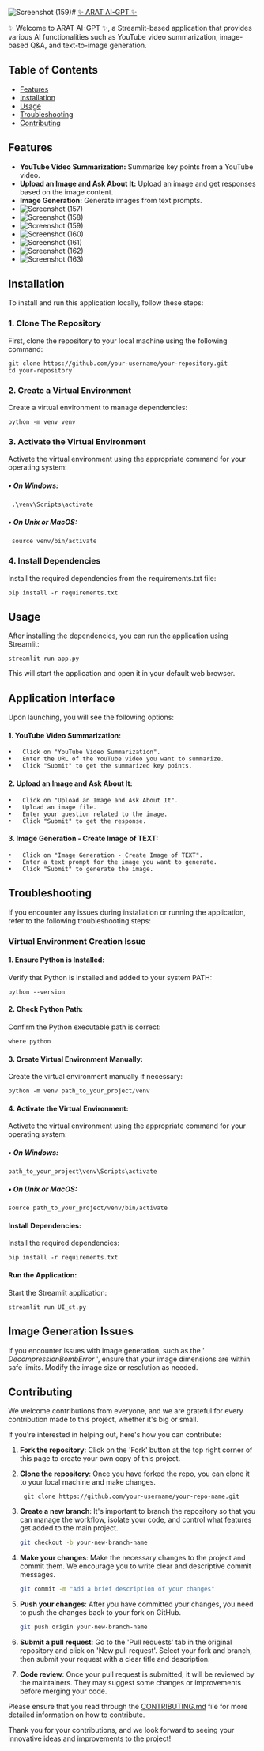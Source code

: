![Screenshot (159)](https://github.com/KesavaAI/ARAT-AI-GPT/assets/144814421/0038c1ef-7699-4c6c-8428-a17484187c40)#  [✨ ARAT AI-GPT ✨](https://arat-ai-gpt.streamlit.app/)
 

✨ Welcome to ARAT AI-GPT ✨, a Streamlit-based application that provides various AI functionalities such as YouTube video summarization, image-based Q&A, and text-to-image generation.

## Table of Contents

- [Features](#features)
- [Installation](#installation)
- [Usage](#usage)
- [Troubleshooting](#troubleshooting)
- [Contributing](Contributing)

## Features

- **YouTube Video Summarization:** Summarize key points from a YouTube video.
- **Upload an Image and Ask About It:** Upload an image and get responses based on the image content.
- **Image Generation:** Generate images from text prompts.
- ![Screenshot (157)](https://github.com/KesavaAI/ARAT-AI-GPT/assets/144814421/bb18584a-a6bd-4038-8404-801c496ee5e2)
- ![Screenshot (158)](https://github.com/KesavaAI/ARAT-AI-GPT/assets/144814421/5b530584-79bf-4522-bdc4-69cd9e74c1be)
- ![Screenshot (159)](https://github.com/KesavaAI/ARAT-AI-GPT/assets/144814421/37b28e9e-f837-47e7-a093-c1370c228a92)
- ![Screenshot (160)](https://github.com/KesavaAI/ARAT-AI-GPT/assets/144814421/e5a01fec-2a10-4f69-86b4-70ffed453603)
- ![Screenshot (161)](https://github.com/KesavaAI/ARAT-AI-GPT/assets/144814421/4a0a75f4-6294-436f-aa87-3ce46111d847)
- ![Screenshot (162)](https://github.com/KesavaAI/ARAT-AI-GPT/assets/144814421/0dbb8ec9-aa5e-4062-96bb-8109350dcf71)
- ![Screenshot (163)](https://github.com/KesavaAI/ARAT-AI-GPT/assets/144814421/f2a456ba-d7c1-40b2-a818-b3116e2913fb)

## Installation

To install and run this application locally, follow these steps:

### 1. Clone The Repository

First, clone the repository to your local machine using the following command:
  
    git clone https://github.com/your-username/your-repository.git
    cd your-repository


### 2. Create a Virtual Environment

Create a virtual environment to manage dependencies:
  
    python -m venv venv
    

### 3. Activate the Virtual Environment
Activate the virtual environment using the appropriate command for your operating system:
  ##### • On Windows:
     .\venv\Scripts\activate
        
  ##### • On Unix or MacOS:     
     source venv/bin/activate
        
### 4. Install Dependencies 
Install the required dependencies from the requirements.txt file:

    pip install -r requirements.txt

## Usage

After installing the dependencies, you can run the application using Streamlit: 
    
    streamlit run app.py

This will start the application and open it in your default web browser.

## Application Interface
Upon launching, you will see the following options:

#### 1. YouTube Video Summarization:

    •	Click on "YouTube Video Summarization".
    •	Enter the URL of the YouTube video you want to summarize.
    •	Click "Submit" to get the summarized key points.
   
#### 2. Upload an Image and Ask About It:

    •	Click on "Upload an Image and Ask About It".
    •	Upload an image file.
    •	Enter your question related to the image.
    •	Click "Submit" to get the response.
   
#### 3. Image Generation - Create Image of TEXT:

    •	Click on "Image Generation - Create Image of TEXT".
    •	Enter a text prompt for the image you want to generate.
    •	Click "Submit" to generate the image.
   
## Troubleshooting
If you encounter any issues during installation or running the application, refer to the following troubleshooting steps:

### Virtual Environment Creation Issue

#### 1. Ensure Python is Installed:

Verify that Python is installed and added to your system PATH:

    python --version

#### 2. Check Python Path:

Confirm the Python executable path is correct:

    where python

#### 3. Create Virtual Environment Manually:

Create the virtual environment manually if necessary:

    python -m venv path_to_your_project/venv

#### 4. Activate the Virtual Environment:

Activate the virtual environment using the appropriate command for your operating system:

##### •	On Windows:

    path_to_your_project\venv\Scripts\activate

##### •	On Unix or MacOS:

    source path_to_your_project/venv/bin/activate

#### Install Dependencies:

Install the required dependencies:

    pip install -r requirements.txt

#### Run the Application:

Start the Streamlit application:

    streamlit run UI_st.py

## Image Generation Issues

If you encounter issues with image generation, such as the ' _DecompressionBombError_ ', ensure that your image dimensions are within safe limits. Modify the image size or resolution as needed.

## Contributing

We welcome contributions from everyone, and we are grateful for every contribution made to this project, whether it's big or small.

If you're interested in helping out, here's how you can contribute:

1. **Fork the repository**: Click on the 'Fork' button at the top right corner of this page to create your own copy of this project.

2. **Clone the repository**: Once you have forked the repo, you can clone it to your local machine and make changes.

        git clone https://github.com/your-username/your-repo-name.git

3. **Create a new branch**: It's important to branch the repository so that you can manage the workflow, isolate your code, and control what features get added to the main project.

    ```bash
    git checkout -b your-new-branch-name
    ```

4. **Make your changes**: Make the necessary changes to the project and commit them. We encourage you to write clear and descriptive commit messages.

    ```bash
    git commit -m "Add a brief description of your changes"
    ```

5. **Push your changes**: After you have committed your changes, you need to push the changes back to your fork on GitHub.

    ```bash
    git push origin your-new-branch-name
    ```

6. **Submit a pull request**: Go to the 'Pull requests' tab in the original repository and click on 'New pull request'. Select your fork and branch, then submit your request with a clear title and description.

7. **Code review**: Once your pull request is submitted, it will be reviewed by the maintainers. They may suggest some changes or improvements before merging your code.

Please ensure that you read through the [CONTRIBUTING.md](https://contributing.md/example/) file for more detailed information on how to contribute.

Thank you for your contributions, and we look forward to seeing your innovative ideas and improvements to the project!


